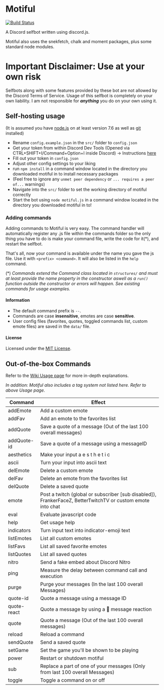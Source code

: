 # Motiful

 [![Build Status](https://travis-ci.org/robflop/motiful.svg?branch=master)](https://travis-ci.org/robflop/motiful)

A Discord selfbot written using discord.js.

Motiful also uses the snekfetch, chalk and moment packages, plus some standard node modules.

# Important Disclaimer: Use at your own risk

Selfbots along with some features provided by these bot are not allowed by the Discord Terms of Service. Usage of this selfbot is completely on your own liability. I am not responsible for _**anything**_ you do on your own using it.

## Self-hosting usage

(It is assumed you have [node.js](https://nodejs.org/en/) on at least version 7.6 as well as [git](https://git-scm.com) installed)

- Rename `config.example.json` in the `src/` folder to `config.json`
- Get your token from within Discord Dev Tools (Opened via CTRL+SHIFT+I/Command+Option+I inside Discord) -> Instructions [here](http://i.imgur.com/OhBVCoA.png)
- Fill out your token in `config.json`
- Adjust other config settings to your liking
- run `npm install` in a command window located in the directory you downloaded motiful in to install necessary packages
- (Feel free to ignore any `unmet peer dependency` or `... requires a peer of...` warnings)
- Navigate into the `src/` folder to set the working directory of motiful correctly
- Start the bot using `node motiful.js` in a command window located in the directory you downloaded motiful in to!

### Adding commands

Adding commands to Motiful is very easy. The command handler will automatically register any .js file within the commands folder so
the only thing you have to do is make your command file, write the code for it(*), and restart the selfbot.

That's all, now your command is available under the name you gave the js file. 
Use it with `<prefix> <command>`. It will also be listed in the `help` command.

(\*) *Commands extend the Command class located in `structures/` and must at least provide the name property in the constructor aswell as a `run()` function outside the constructor or errors will happen. See existing commands for usage examples.*

#### Information

- The default command prefix is `--`.
- Commands are case **insensitive**, emotes are case **sensitive**.
- User config files (favorites, quotes, toggled commands list, custom emote files) are saved in the `data/` file.

#### License

Licensed under the [MIT License](https://github.com/robflop/motiful/blob/master/LICENSE.md).

## Out-of-the-box Commands

Refer to the [Wiki Usage page](https://github.com/robflop/motiful/wiki/Usage) for more in-depth explanations.

*In addition: Motiful also includes a tag system not listed here. Refer to above Usage page.*

| Command       | Effect                                                                                                     |
|-------------  |----------------------------------------------------------------------------------------------------------- |
| addEmote      | Add a custom emote                                                                                         |
| addFav        | Add an emote to the favorites list                                                                         |
| addQuote      | Save a quote of a message (Out of the last 100 overall messages)                                           |
| addQuote-id   | Save a quote of a message using a messageID                                                                |
| aesthetics    | Make your input a e s t h e t i c                                                                          |
| ascii         | Turn your input into ascii text                                                                            |
| delEmote      | Delete a custom emote                                                                                      |
| delFav        | Delete an emote from the favorites list                                                                    |
| delQuote      | Delete a saved quote                                                                                       |
| emote         | Post a twitch (global or subscriber [sub disabled]), FrankerFaceZ, BetterTwitchTV or custom emote into chat|
| eval          | Evaluate javascript code                                                                                   |
| help          | Get usage help                                                                                             |
| indicators    | Turn input text into indicator-emoji text                                                                  |
| listEmotes    | List all custom emotes                                                                                     |
| listFavs      | List all saved favorite emotes                                                                             |
| listQuotes    | List all saved quotes                                                                                      |
| nitro         | Send a fake embed about Discord Nitro                                                                      |
| ping          | Measure the delay between command call and execution                                                       |
| purge         | Purge your messages (In the last 100 overall Messages)                                                     |
| quote-id      | Quote a message using a message ID                                                                         |
| quote-react   | Quote a message by using a 💬 message reaction                                                             |
| quote         | Quote a message (Out of the last 100 overall messages)                                                     |
| reload        | Reload a command                                                                                           |
| sendQuote     | Send a saved quote                                                                                         |
| setGame       | Set the game you\'ll be shown to be playing                                                                |
| power         | Restart or shutdown motiful                                                                                |
| sub           | Replace a part of one of your messages (Only from last 100 overall Messages)                               |
| toggle        | Toggle a command on or off                                                                                 |